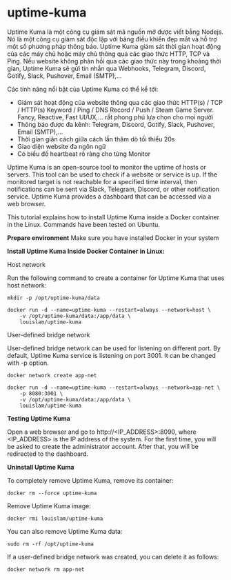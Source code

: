 # uptime-kuma

Uptime Kuma là một công cụ giám sát mã nguồn mở được viết bằng Nodejs. Nó là một công cụ giám sát độc lập với bảng điều khiển đẹp mắt và hỗ trợ một số phương pháp thông báo. Uptime Kuma giám sát thời gian hoạt động của các máy chủ hoặc máy chủ thông qua các giao thức HTTP, TCP và Ping. Nếu website không phản hồi qua các giao thức này trong khoảng thời gian, Uptime Kuma sẽ gửi tin nhắn qua Webhooks, Telegram, Discord, Gotify, Slack, Pushover, Email (SMTP),...

Các tính năng nổi bật của Uptime Kuma có thể kể tới:

* Giám sát hoạt động của website thông qua các giao thức HTTP(s) / TCP / HTTP(s) Keyword / Ping / DNS Record / Push / Steam Game Server. Fancy, Reactive, Fast UI/UX,... rất phong phú lựa chọn cho mọi người
* Thông báo được đa kênh: Telegram, Discord, Gotify, Slack, Pushover, Email (SMTP),...
* Thời gian giãn cách giữa cách lần thăm dò tối thiểu 20s
* Giao diện website đa ngôn ngữ
* Có biểu đồ heartbeat rõ ràng cho từng Monitor


Uptime Kuma is an open-source tool to monitor the uptime of hosts or servers. This tool can be used to check if a website or service is up. If the monitored target is not reachable for a specified time interval, then notifications can be sent via Slack, Telegram, Discord, or other notification service. Uptime Kuma provides a dashboard that can be accessed via a web browser.

This tutorial explains how to install Uptime Kuma inside a Docker container in the Linux. Commands have been tested on Ubuntu.

**Prepare environment**
Make sure you have installed Docker in your system

**Install Uptime Kuma Inside Docker Container in Linux:**

Host network

Run the following command to create a container for Uptime Kuma that uses host network:
```
mkdir -p /opt/uptime-kuma/data
```
```
docker run -d --name=uptime-kuma --restart=always --network=host \
    -v /opt/uptime-kuma/data:/app/data \
    louislam/uptime-kuma
```    
User-defined bridge network

User-defined bridge network can be used for listening on different port. By default, Uptime Kuma service is listening on port 3001. It can be changed with -p option.
```
docker network create app-net

docker run -d --name=uptime-kuma --restart=always --network=app-net \
    -p 8080:3001 \
    -v /opt/uptime-kuma/data:/app/data \
    louislam/uptime-kuma
```    
**Testing Uptime Kuma**

Open a web browser and go to http://<IP_ADDRESS>:8090, where <IP_ADDRESS> is the IP address of the system. For the first time, you will be asked to create the administrator account. After that, you will be redirected to the dashboard.

**Uninstall Uptime Kuma**

To completely remove Uptime Kuma, remove its container:
```
docker rm --force uptime-kuma
```
Remove Uptime Kuma image:
```
docker rmi louislam/uptime-kuma
```
You can also remove Uptime Kuma data:
```
sudo rm -rf /opt/uptime-kuma
```
If a user-defined bridge network was created, you can delete it as follows:
```
docker network rm app-net
```
